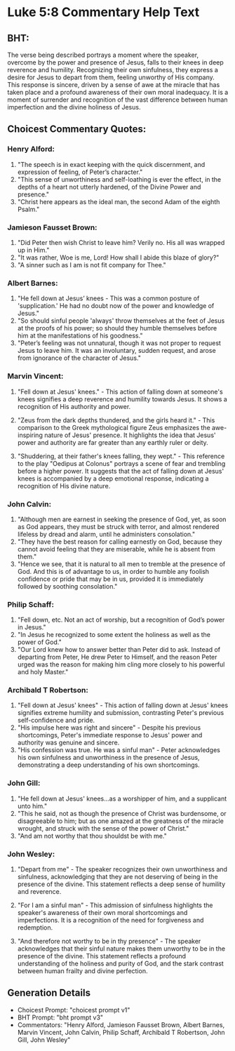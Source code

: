 # Luke 5:8 Commentary Help Text

## BHT:
The verse being described portrays a moment where the speaker, overcome by the power and presence of Jesus, falls to their knees in deep reverence and humility. Recognizing their own sinfulness, they express a desire for Jesus to depart from them, feeling unworthy of His company. This response is sincere, driven by a sense of awe at the miracle that has taken place and a profound awareness of their own moral inadequacy. It is a moment of surrender and recognition of the vast difference between human imperfection and the divine holiness of Jesus.

## Choicest Commentary Quotes:
### Henry Alford:
1. "The speech is in exact keeping with the quick discernment, and expression of feeling, of Peter’s character."
2. "This sense of unworthiness and self-loathing is ever the effect, in the depths of a heart not utterly hardened, of the Divine Power and presence."
3. "Christ here appears as the ideal man, the second Adam of the eighth Psalm."

### Jamieson Fausset Brown:
1. "Did Peter then wish Christ to leave him? Verily no. His all was wrapped up in Him."
2. "It was rather, Woe is me, Lord! How shall I abide this blaze of glory?"
3. "A sinner such as I am is not fit company for Thee."

### Albert Barnes:
1. "He fell down at Jesus’ knees - This was a common posture of 'supplication.' He had no doubt now of the power and knowledge of Jesus."
2. "So should sinful people 'always' throw themselves at the feet of Jesus at the proofs of his power; so should they humble themselves before him at the manifestations of his goodness."
3. "Peter’s feeling was not unnatural, though it was not proper to request Jesus to leave him. It was an involuntary, sudden request, and arose from ignorance of the character of Jesus."

### Marvin Vincent:
1. "Fell down at Jesus' knees." - This action of falling down at someone's knees signifies a deep reverence and humility towards Jesus. It shows a recognition of His authority and power.

2. "Zeus from the dark depths thundered, and the girls heard it." - This comparison to the Greek mythological figure Zeus emphasizes the awe-inspiring nature of Jesus' presence. It highlights the idea that Jesus' power and authority are far greater than any earthly ruler or deity.

3. "Shuddering, at their father's knees falling, they wept." - This reference to the play "Oedipus at Colonus" portrays a scene of fear and trembling before a higher power. It suggests that the act of falling down at Jesus' knees is accompanied by a deep emotional response, indicating a recognition of His divine nature.

### John Calvin:
1. "Although men are earnest in seeking the presence of God, yet, as soon as God appears, they must be struck with terror, and almost rendered lifeless by dread and alarm, until he administers consolation."
2. "They have the best reason for calling earnestly on God, because they cannot avoid feeling that they are miserable, while he is absent from them."
3. "Hence we see, that it is natural to all men to tremble at the presence of God. And this is of advantage to us, in order to humble any foolish confidence or pride that may be in us, provided it is immediately followed by soothing consolation."

### Philip Schaff:
1. "Fell down, etc. Not an act of worship, but a recognition of God’s power in Jesus."
2. "In Jesus he recognized to some extent the holiness as well as the power of God."
3. "Our Lord knew how to answer better than Peter did to ask. Instead of departing from Peter, He drew Peter to Himself, and the reason Peter urged was the reason for making him cling more closely to his powerful and holy Master."

### Archibald T Robertson:
1. "Fell down at Jesus' knees" - This action of falling down at Jesus' knees signifies extreme humility and submission, contrasting Peter's previous self-confidence and pride.
2. "His impulse here was right and sincere" - Despite his previous shortcomings, Peter's immediate response to Jesus' power and authority was genuine and sincere.
3. "His confession was true. He was a sinful man" - Peter acknowledges his own sinfulness and unworthiness in the presence of Jesus, demonstrating a deep understanding of his own shortcomings.

### John Gill:
1. "He fell down at Jesus' knees...as a worshipper of him, and a supplicant unto him." 
2. "This he said, not as though the presence of Christ was burdensome, or disagreeable to him; but as one amazed at the greatness of the miracle wrought, and struck with the sense of the power of Christ." 
3. "And am not worthy that thou shouldst be with me."

### John Wesley:
1. "Depart from me" - The speaker recognizes their own unworthiness and sinfulness, acknowledging that they are not deserving of being in the presence of the divine. This statement reflects a deep sense of humility and reverence.

2. "For I am a sinful man" - This admission of sinfulness highlights the speaker's awareness of their own moral shortcomings and imperfections. It is a recognition of the need for forgiveness and redemption.

3. "And therefore not worthy to be in thy presence" - The speaker acknowledges that their sinful nature makes them unworthy to be in the presence of the divine. This statement reflects a profound understanding of the holiness and purity of God, and the stark contrast between human frailty and divine perfection.


## Generation Details
- Choicest Prompt: "choicest prompt v1"
- BHT Prompt: "bht prompt v3"
- Commentators: "Henry Alford, Jamieson Fausset Brown, Albert Barnes, Marvin Vincent, John Calvin, Philip Schaff, Archibald T Robertson, John Gill, John Wesley"
